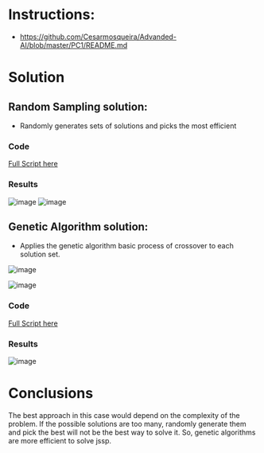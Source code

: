 
# Instructions:
 - https://github.com/Cesarmosqueira/Advanded-AI/blob/master/PC1/README.md
 
 # Solution
  ## Random Sampling solution:
  
  - Randomly generates sets of solutions and picks the most efficient
 
 ### Code
  [Full Script here](https://github.com/Cesarmosqueira/Advanded-AI/tree/master/PC1/random_sampling_solution.py)
  
### Results
![image](https://user-images.githubusercontent.com/48858334/192934054-3376c049-9ab9-4d46-88e1-be74cd6c15f3.png)
![image](https://user-images.githubusercontent.com/48858334/192934066-ed6d4c39-2048-46e2-8704-cf347557a8f6.png)


 ## Genetic Algorithm solution:
  
  - Applies the genetic algorithm basic process of crossover to each solution set.
  
  ![image](https://user-images.githubusercontent.com/48858334/192933011-fef2b3f2-b1f8-462a-a814-de442da07fef.png)
 
  
  ![image](https://user-images.githubusercontent.com/48858334/192933064-65ab1975-5b15-4d28-95d6-4c2495288275.png)
 ### Code
  [Full Script here](https://github.com/Cesarmosqueira/Advanded-AI/tree/master/PC1/genetic_algorithm_solution.py)
  
### Results
![image](https://user-images.githubusercontent.com/48858334/192933733-5d0b9994-a248-4c90-9083-8ceaa402eb81.png)

# Conclusions
The best approach in this case would depend on the complexity of the problem. If the possible solutions are too many, randomly generate them and pick the best will not be the best way to solve it. So, genetic algorithms are more efficient to solve jssp.

